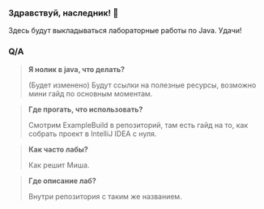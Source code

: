 ### Здравствуй, наследник! 👋

Здесь будут выкладываться лабораторные работы по Java. Удачи!

### Q/A
> **Я нолик в java, что делать?**
> 
>  (Будет изменено) Будут ссылки на полезные ресурсы, возможно мини гайд по основным моментам.

> **Где прогать, что использовать?**
> 
>  Смотрим ExampleBuild в репозиторий, там есть гайд на то, как собрать проект в IntelliJ IDEA с нуля. 

> **Как часто лабы?**
> 
>  Как решит Миша.

> **Где описание лаб?**
> 
>  Внутри репозитория с таким же названием.


